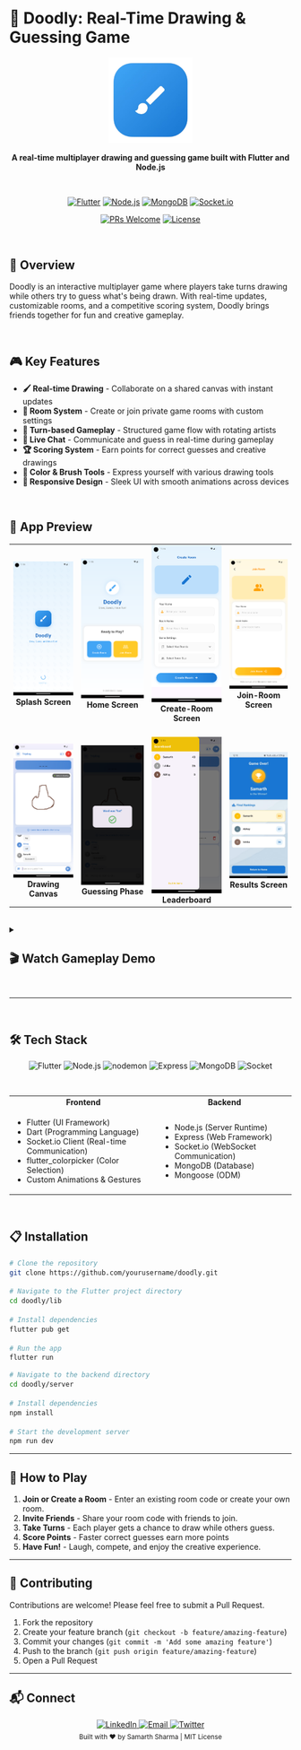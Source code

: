 # 🎨 Doodly: Real-Time Drawing & Guessing Game

<div align="center">
  <img src="https://raw.githubusercontent.com/saysamarth/doodly/main/assets/icon2.png" width="150" alt="Doodly Logo"/>
  
  <br/>
  
  **A real-time multiplayer drawing and guessing game built with Flutter and Node.js**

  <br/>

  [![Flutter](https://img.shields.io/badge/Flutter-3.19.3-02569B?style=for-the-badge&logo=flutter&logoColor=white)](https://flutter.dev/)
  [![Node.js](https://img.shields.io/badge/Node.js-18.17.1-339933?style=for-the-badge&logo=node.js&logoColor=white)](https://nodejs.org/)
  [![MongoDB](https://img.shields.io/badge/MongoDB-8.13.2-47A248?style=for-the-badge&logo=mongodb&logoColor=white)](https://www.mongodb.com/)
  [![Socket.io](https://img.shields.io/badge/Socket.io-4.7.2-010101?style=for-the-badge&logo=socket.io&logoColor=white)](https://socket.io/)
  
  [![PRs Welcome](https://img.shields.io/badge/PRs-Welcome-brightgreen?style=flat-square)](http://makeapullrequest.com)
  [![License](https://img.shields.io/badge/License-MIT-blue.svg?style=flat-square)](LICENSE)

</div>

<br/>

## 📌 Overview

Doodly is an interactive multiplayer game where players take turns drawing while others try to guess what's being drawn. With real-time updates, customizable rooms, and a competitive scoring system, Doodly brings friends together for fun and creative gameplay.

<br/>

## 🎮 Key Features

- **🖌️ Real-time Drawing** - Collaborate on a shared canvas with instant updates
- **🚪 Room System** - Create or join private game rooms with custom settings
- **🔄 Turn-based Gameplay** - Structured game flow with rotating artists
- **💬 Live Chat** - Communicate and guess in real-time during gameplay
- **🏆 Scoring System** - Earn points for correct guesses and creative drawings
- **🎨 Color & Brush Tools** - Express yourself with various drawing tools
- **📱 Responsive Design** - Sleek UI with smooth animations across devices

<br/>

## 📱 App Preview

<div align="center">
  <table>
    <tr>
      <td align="center">
        <img src="https://raw.githubusercontent.com/saysamarth/doodly/main/assets/splash.png" width="180"/><br/>
        <b>Splash Screen</b>
      </td>
      <td align="center">
        <img src="https://raw.githubusercontent.com/saysamarth/doodly/main/assets/home.png" width="180"/><br/>
        <b>Home Screen</b>
      </td>
      <td align="center">
        <img src="https://raw.githubusercontent.com/saysamarth/doodly/main/assets/create.png" width="180"/><br/>
        <b>Create-Room Screen</b>
      </td>
       <td align="center">
        <img src="https://raw.githubusercontent.com/saysamarth/doodly/main/assets/join.png" width="180"/><br/>
        <b>Join-Room Screen</b>
      </td>
    </tr>
    <tr height="20"></tr>
    <tr>
      <td align="center">
        <img src="https://raw.githubusercontent.com/saysamarth/doodly/main/assets/paint.png" width="180"/><br/>
        <b>Drawing Canvas</b>
      </td>
       <td align="center">
        <img src="https://raw.githubusercontent.com/saysamarth/doodly/main/assets/guessed.png" width="180"/><br/>
        <b>Guessing Phase</b>
      </td>
      <td align="center">
        <img src="https://raw.githubusercontent.com/saysamarth/doodly/main/assets/leaderboard.png" width="180"/><br/>
        <b>Leaderboard</b>
      </td>
     <td align="center">
        <img src="https://raw.githubusercontent.com/saysamarth/doodly/main/assets/result.jpg" width="180"/><br/>
        <b>Results Screen</b>
      </td>
    </tr>
  </table>
</div>

<br/>

<details>
<summary><h2>🎬 Watch Gameplay Demo</h2></summary>
<div align="center">
  <a href="https://youtu.be/t-OEIqBXEFk" target="_blank">
    <img src="https://raw.githubusercontent.com/saysamarth/doodly/main/assets/screenshots/thumbnail1.jpg" width="400"/>
    <br/>
    <b>▶️ Doodly Gameplay Demo</b>
  </a>
</div>
</details>

<br/>

---

<br/>

## 🛠️ Tech Stack

<p align="center">
  <img src="https://cdn.jsdelivr.net/gh/devicons/devicon@latest/icons/flutter/flutter-original.svg" alt="Flutter" width="50" height="50"/>
  <img src="https://cdn.jsdelivr.net/gh/devicons/devicon@latest/icons/nodejs/nodejs-original-wordmark.svg" alt="Node.js" width="50" height="50"/>
  <img src="https://cdn.jsdelivr.net/gh/devicons/devicon@latest/icons/nodemon/nodemon-original.svg" alt="nodemon" width="50" height="50"/>
  <img src="https://cdn.jsdelivr.net/gh/devicons/devicon@latest/icons/express/express-original.svg" alt="Express" width="50" height="50"/>
  <img src="https://cdn.jsdelivr.net/gh/devicons/devicon@latest/icons/mongodb/mongodb-original.svg" alt="MongoDB" width="50" height="50"/>
  <img src="https://cdn.jsdelivr.net/gh/devicons/devicon@latest/icons/socketio/socketio-original.svg" alt="Socket" width="50" height="50"/>
</p>

<br/>

<div align="center">
  <table>
    <tr>
      <td align="center"><b>Frontend</b></td>
      <td align="center"><b>Backend</b></td>
    </tr>
    <tr>
      <td>
        <ul>
          <li>Flutter (UI Framework)</li>
          <li>Dart (Programming Language)</li>
          <li>Socket.io Client (Real-time Communication)</li>
          <li>flutter_colorpicker (Color Selection)</li>
          <li>Custom Animations & Gestures</li>
        </ul>
      </td>
      <td>
        <ul>
          <li>Node.js (Server Runtime)</li>
          <li>Express (Web Framework)</li>
          <li>Socket.io (WebSocket Communication)</li>
          <li>MongoDB (Database)</li>
          <li>Mongoose (ODM)</li>
        </ul>
      </td>
    </tr>
  </table>
</div>

<br/>

## 📋 Installation

```bash
# Clone the repository
git clone https://github.com/yourusername/doodly.git

# Navigate to the Flutter project directory
cd doodly/lib

# Install dependencies
flutter pub get

# Run the app
flutter run
```

```bash
# Navigate to the backend directory
cd doodly/server

# Install dependencies
npm install

# Start the development server
npm run dev
```

---

## 🎯 How to Play

1. **Join or Create a Room** - Enter an existing room code or create your own room.
2. **Invite Friends** - Share your room code with friends to join.
3. **Take Turns** - Each player gets a chance to draw while others guess.
4. **Score Points** - Faster correct guesses earn more points
5. **Have Fun!** - Laugh, compete, and enjoy the creative experience.

---

## 🤝 Contributing

Contributions are welcome! Please feel free to submit a Pull Request.

1. Fork the repository
2. Create your feature branch (`git checkout -b feature/amazing-feature`)
3. Commit your changes (`git commit -m 'Add some amazing feature'`)
4. Push to the branch (`git push origin feature/amazing-feature`)
5. Open a Pull Request  

---

## 📬 Connect
<div align="center"> 
  <a href="https://www.linkedin.com/in/saysamarth/"> <img src="https://img.shields.io/badge/LinkedIn-0077B5?style=for-the-badge&logo=linkedin&logoColor=white" alt="LinkedIn"> </a> 
  <a href="mailto:samarth2668@gmail.com"> <img src="https://img.shields.io/badge/Email-D14836?style=for-the-badge&logo=gmail&logoColor=white" alt="Email"> </a> 
  <a href="https://twitter.com/saysamarth"> <img src="https://img.shields.io/badge/Twitter-1DA1F2?style=for-the-badge&logo=twitter&logoColor=white" alt="Twitter"> </a> 
</div>
<div align="center"> 
  <sub>Built with ❤️ by Samarth Sharma | MIT License</sub> 
</div>
